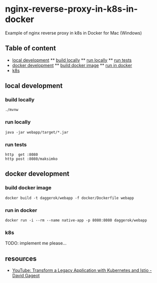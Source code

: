 # nginx-reverse-proxy-in-k8s-in-docker
Example of nginx reverse proxy in k8s in Docker for Mac (Windows)

## Table of content

* [local development](#local-development)
** [build locally](#build-locally)
** [run locally](#run-locally)
** [run tests](#run-tests)
* [docker development](#docker-development)
** [build docker image](#build-docker-image)
** [run in docker](#run-in-docker)
* [k8s](#k8s)

## local development

### build locally

```shell script
./mvnw
```

### run locally

```shell script
java -jar webapp/target/*.jar
```

### run tests

```shell script
http  get :8080
http post :8080/maksimko
```

## docker development

### build docker image

```shell script
docker build -t daggerok/webapp -f docker/Dockerfile webapp
```

### run in docker

```shell script
docker run -i --rm --name native-app -p 8080:8080 daggerok/webapp
```

### k8s

TODO: implement me please...

## resources

* [YouTube: Transform a Legacy Application with Kubernetes and Istio - David Gageot](https://www.youtube.com/watch?v=6jBetJgluEE&list=UUCBVCTuk6uJrN3iFV_3vurg&index=5)
